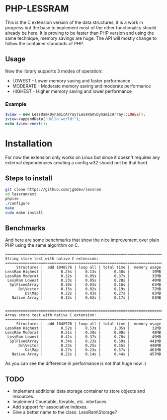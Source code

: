 # PHP-LESSRAM

This is the C extension version of the data structures, it is a work in
progress but the base to implement most of the other functionality should
already be here. It is proving to be faster than PHP version and using the
same technique, memory savings are huge. The API will mostly change to follow
the container standards of PHP.

## Usage

Now the library supports 3 modes of operation:

* LOWEST - Lower memory saving and faster performance
* MODERATE - Moderate memory saving and moderate performance
* HIGHEST - Higher memory saving and lower performance

### Example

```php
$view = new LessRam\DynamicArray(LessRam\DynamicArray::LOWEST);
$view->appendData("Hello world!");
echo $view->next();
```

# Installation

For now the extension only works on Linux but since it doesn't requires any 
external dependencies creating a config.w32 should not be that hard.

## Steps to install

```sh
git clone https://github.com/jgmdev/lessram
cd lessram/ext
phpize
./configure
make
sudo make install
```

## Benchmarks

And here are some benchmarks that show the nice improvement over plain PHP
using the same algorithm on C.

```
=======================================================================
String store test with native C extension:
=======================================================================
     Structures |  add 1048576 | loop all | total time |  memory usage
LessRam Highest |        0.25s |    0.13s |      0.38s |          19MB
LessRam Moderat |        0.32s |    0.05s |      0.37s |          35MB
 LessRam Lowest |        0.23s |    0.05s |      0.28s |          40MB
  SplFixedArray |        0.10s |    0.03s |      0.16s |          65MB
      Ds\Vector |        0.15s |    0.02s |      0.19s |          72MB
         Ds\Map |        0.22s |    0.03s |      0.27s |          85MB
   Native Array |        0.12s |    0.02s |      0.17s |          81MB


=======================================================================
Array store test with native C extension:
=======================================================================
     Structures |  add 1048576 | loop all | total time |  memory usage
LessRam Highest |        0.52s |    0.53s |      1.05s |          32MB
LessRam Moderat |        0.51s |    0.39s |      0.90s |          48MB
 LessRam Lowest |        0.41s |    0.37s |      0.78s |          49MB
  SplFixedArray |        0.34s |    0.23s |      0.59s |         441MB
      Ds\Vector |        0.23s |    0.25s |      0.55s |         448MB
         Ds\Map |        0.27s |    0.23s |      0.57s |         461MB
   Native Array |        0.22s |    0.14s |      0.44s |         457MB
```

As you can see the difference in performance is not that huge now :)

## TODO

* Implement additional data storage container to store objects and resources.
* Implement Countable, Iterable, etc. interfaces
* Add support for associative indexes.
* Give a better name to the class: LessRam\Storage?